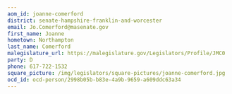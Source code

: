 ```yaml
---
aom_id: joanne-comerford
district: senate-hampshire-franklin-and-worcester
email: Jo.Comerford@masenate.gov
first_name: Joanne
hometown: Northampton
last_name: Comerford
malegislature_url: https://malegislature.gov/Legislators/Profile/JMC0
party: D
phone: 617-722-1532
square_picture: /img/legislators/square-pictures/joanne-comerford.jpg
ocd_id: ocd-person/2998b05b-b83e-4a9b-9659-a609ddc63a34
---
```

